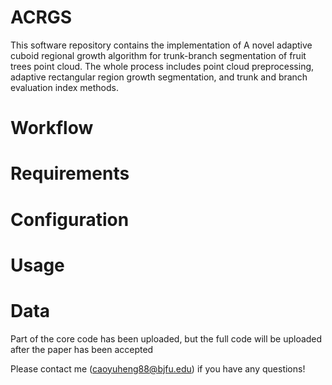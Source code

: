 # ACRGS
This software repository contains the implementation of A novel adaptive cuboid regional growth algorithm for trunk-branch segmentation of fruit trees point cloud. The whole process includes point cloud preprocessing, adaptive rectangular region growth segmentation, and trunk and branch evaluation index methods.

# Workflow

# Requirements

# Configuration

# Usage

# Data



Part of the core code has been uploaded, but the full code will be uploaded after the paper has been accepted

Please contact me (caoyuheng88@bjfu.edu) if you have any questions!

